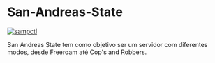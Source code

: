 # San-Andreas-State

[![sampctl](https://img.shields.io/badge/sampctl-San--Andreas--State-2f2f2f.svg?style=for-the-badge)](https://github.com/betojunior/San-Andreas-State)

San Andreas State tem como objetivo ser um servidor com diferentes modos, desde Freeroam até Cop's and Robbers.
